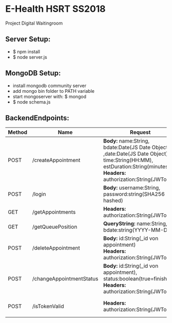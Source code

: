 # E-Health HSRT SS2018
Project Digital Waitingroom

## Server Setup:
* $ npm install
* $ node server.js

## MongoDB Setup:
* install mongodb community server
* add mongo bin folder to PATH variable
* start mongoserver with: $ mongod
* $ node schema.js

## BackendEndpoints:

| Method        | Name               | Request  | Response |
| ------------- | ------------------ | -------- | -------- |
| POST          | /createAppointment | **Body:** name:String, bdate:Date(JS Date Object) ,date:Date(JS Date Object), time:String(HH:MM), estDuration:String(minutes) </br> **Headers:** authorization:String(JWToken) | HTTP Status code: 200 OK |
| POST          | /login             | **Body:** username:String, password:string(SHA256 hashed) | 200 OK + JWToken |
| GET           | /getAppointments   | **Headers:** authorization:String(JWToken) | Appointment[] |
| GET           | /getQueuePosition  | **QueryString:** name:String, bdate:string(YYYY-MM-DD)  | Queueposition:int |
| POST		      | /deleteAppointment | **Body:** id:String(_id von appointment) </br> **Headers:** authorization:String(JWToken)| 200 OK |
| POST          | /changeAppointmentStatus | **Body:** id:String(_id von appointment), status:boolean(true=finished)</br>**Headers:** authorization:String(JWToken)| 200 OK |
| POST          | /isTokenValid | **Headers:** authorization:String(JWToken)| valid=200 OK; notValid=401 UNAUTHORIZED |

